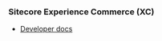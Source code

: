 ### Sitecore Experience Commerce (XC)

- [Developer docs](https://doc.sitecore.com/en/developers/101/xc/)
